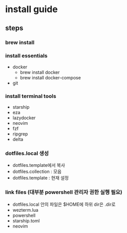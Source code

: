 

# install guide

## steps
### brew install

### install essentials
- docker
    - brew install docker
    - brew install docker-compose
- git


### install terminal tools
- starship 
- eza 
- lazydocker
- neovim
- fzf
- ripgrep
- delta


### dotfiles.local 생성
- dotfiles.template에서 복사
- dotfiles.collection : 모음
- dotfiles.template : 현재 설정


### link files (대부분 powershell 관리자 권한 실행 필요)
- dotfiles.local 안의 파일은 $HOME에 하위 dir은 .dir로
- wezterm.lua
- powershell
- starship.toml
- neovim


    
